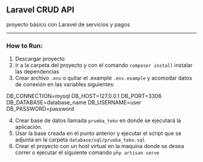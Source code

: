 ## Laravel CRUD API
proyecto básico con Laravel de servicios y pagos

----

### How to Run:
1. Descargar proyecto
2. Ir a la carpeta del proyecto y con el comando `composer install` instalar las dependencias
3. Crear archivo `.env` o quitar el .example `.env.example` y acomodar datos de conexión en las variables siguientes:

DB_CONNECTION=mysql
DB_HOST=127.0.0.1
DB_PORT=3306
DB_DATABASE=database_name
DB_USERNAME=user
DB_PASSWORD=password

4. Crear base de datos llamada `prueba_teko` en donde se ejecutará la aplicación.
5. Usar la base creada en el punto anterior y ejecutar el script que se adjunta en la carpeta `database/sql/prueba_teko.sql`
6. Crear el proyecto con un host virtual en la maquina donde se desea correr o ejecutar el siguiente comando `php artisan serve`
